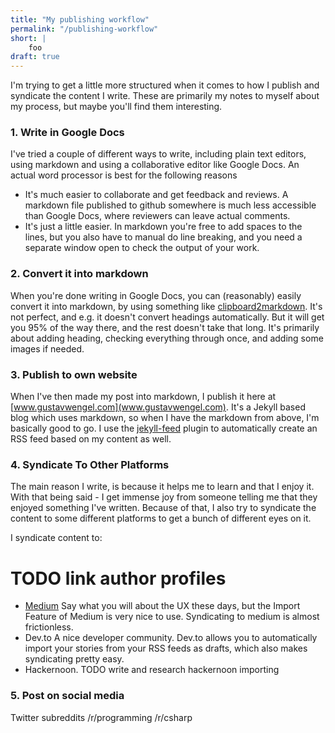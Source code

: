 ```yaml
---
title: "My publishing workflow"
permalink: "/publishing-workflow"
short: |
    foo
draft: true
---
```


I'm trying to get a little more structured when it comes to how I publish and syndicate the content I write. These are primarily my notes to myself about my process, but maybe you'll find them interesting.

### 1. Write in Google Docs
I've tried a couple of different ways to write, including plain text editors, using markdown and using a collaborative editor like Google Docs.
An actual word processor is best for the following reasons

- It's much easier to collaborate and get feedback and reviews. A markdown file published to github somewhere is much less accessible than Google Docs, where reviewers can leave actual comments.
- It's just a little easier. In markdown you're free to add spaces to the lines, but you also have to manual do line breaking, and you need a separate window open to check the output of your work.

### 2. Convert it into markdown
When you're done writing in Google Docs, you can (reasonably) easily convert it into markdown, by using something like [clipboard2markdown](https://euangoddard.github.io/clipboard2markdown/).
It's not perfect, and e.g. it doesn't convert headings automatically. But it will get you 95% of the way there, and the rest doesn't take that long.
It's primarily about adding heading, checking everything through once, and adding some images if needed.

### 3. Publish to own website
When I've then made my post into markdown, I publish it here at [www.gustavwengel.com](www.gustavwengel.com).
It's a Jekyll based blog which uses markdown, so when I have the markdown from above, I'm basically good to go.
I use the [jekyll-feed](https://github.com/jekyll/jekyll-feed) plugin to automatically create an RSS feed based on my content as well.


### 4. Syndicate To Other Platforms
The main reason I write, is because it helps me to learn and that I enjoy it. With that being said - I get immense joy
from someone telling me that they enjoyed something I've written.
Because of that, I also try to syndicate the content to some different platforms to get a bunch of different eyes on it.

I syndicate content to:

# TODO link author profiles
- [Medium](https://medium.com/@geewee)
Say what you will about the UX these days, but the Import Feature of Medium is very nice to use.
Syndicating to medium is almost frictionless.
- Dev.to
A nice developer community. Dev.to allows you to automatically import your stories from your RSS feeds as drafts, which
also makes syndicating pretty easy.
- Hackernoon.
TODO write and research hackernoon importing


### 5. Post on social media
Twitter
subreddits
/r/programming
/r/csharp

